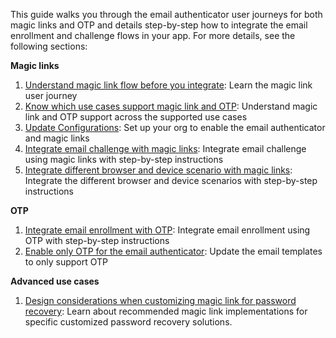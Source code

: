 This guide walks you through the email authenticator user journeys for both magic links and OTP and details step-by-step how to integrate the email enrollment and challenge flows in your app. For more details, see the following sections:

**Magic links**

1. [Understand magic link flow before you integrate](#understand-the-magic-link-flow): Learn the magic link user journey
1. [Know which use cases support magic link and OTP](#know-which-use-cases-support-magic-link-and-otp): Understand magic link and OTP support across the supported use cases
1. [Update Configurations](#update-configurations): Set up your org to enable the email authenticator and magic links
1. [Integrate email challenge with magic links](#integrate-email-challenge-with-magic-links): Integrate email challenge using magic links with step-by-step instructions
1. [Integrate different browser and device scenario with magic links](#integrate-different-browser-and-device-scenario-with-magic-links): Integrate the different browser and device scenarios with step-by-step instructions

**OTP**

1. [Integrate email enrollment with OTP](#integrate-email-enrollment-with-otp): Integrate email enrollment using OTP with step-by-step instructions
1. [Enable only OTP for the email authenticator](#enable-only-otp-for-the-email-authenticator): Update the email templates to only support OTP

**Advanced use cases**

1. [Design considerations when customizing magic link for password recovery](#design-considerations-when-customizing-magic-link-for-password-recovery): Learn about recommended magic link implementations for specific customized password recovery solutions.
